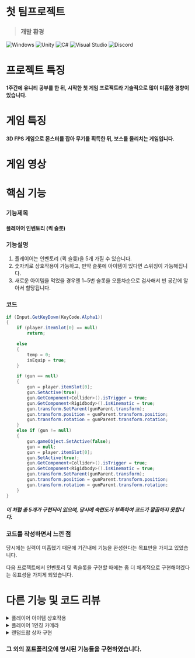 # 첫 팀프로젝트
> ### **개발 환경**

![Windows](https://img.shields.io/badge/Windows-0078D6?style=for-the-badge&logo=windows&logoColor=white)
![Unity](https://img.shields.io/badge/unity-%23000000.svg?style=for-the-badge&logo=unity&logoColor=white)
![C#](https://img.shields.io/badge/c%23-%23239120.svg?style=for-the-badge&logo=csharp&logoColor=white)
![Visual Studio](https://img.shields.io/badge/Visual%20Studio-5C2D91.svg?style=for-the-badge&logo=visual-studio&logoColor=white)
![Discord](https://img.shields.io/badge/Discord-%235865F2.svg?style=for-the-badge&logo=discord&logoColor=white)
# 프로젝트 특징
#### 1주간에 유니티 공부를 한 뒤, 시작한 첫 게임 프로젝트라 기술적으로 많이 미흡한 경향이 있습니다.
# 게임 특징
#### 3D FPS 게임으로 몬스터를 잡아 무기를 획득한 뒤, 보스를 물리치는 게임입니다.
# 게임 영상
# **핵심 기능**
### 기능제목
#### 플레이어 인벤토리 (퀵 슬롯)
### 기능설명
1. 플레이어는 인벤토리 (퀵 슬롯)을 5개 가질 수 있습니다.
2. 숫자키로 상호작용이 가능하고, 만약 슬롯에 아이템이 있다면 스위칭이 가능해집니다.
3. 새로운 아이템을 먹었을 경우엔 1~5번 슬롯을 오름차순으로 검사해서 빈 공간에 알아서 할당됩니다.

### 코드
```C#
if (Input.GetKeyDown(KeyCode.Alpha1))
{
    if (player.itemSlot[0] == null)
        return;

    else
    {
        temp = 0;
        isEquip = true;
    }

    if (gun == null)
    {
        gun = player.itemSlot[0];
        gun.SetActive(true);
        gun.GetComponent<Collider>().isTrigger = true;
        gun.GetComponent<Rigidbody>().isKinematic = true;
        gun.transform.SetParent(gunParent.transform);
        gun.transform.position = gunParent.transform.position;
        gun.transform.rotation = gunParent.transform.rotation;
    }
    else if (gun != null)
    {
        gun.gameObject.SetActive(false);
        gun = null;
        gun = player.itemSlot[0];
        gun.SetActive(true);
        gun.GetComponent<Collider>().isTrigger = true;
        gun.GetComponent<Rigidbody>().isKinematic = true;
        gun.transform.SetParent(gunParent.transform);
        gun.transform.position = gunParent.transform.position;
        gun.transform.rotation = gunParent.transform.rotation;
    }
}
```
##### 이 처럼 총 5개가 구현되어 있으며, 당시에 숙련도가 부족하여 코드가 깔끔하지 못합니다.

### 코드를 작성하면서 느낀 점
당시에는 실력이 미흡했기 때문에 기간내에 기능을 완성한다는 목표만을 가지고 있었습니다.


다음 프로젝트에서 인벤토리 및 퀵슬롯을 구현할 때에는 좀 더 체계적으로 구현해야겠다는 목표성을 가지게 되었습니다. 

# **다른 기능 및 코드 리뷰**

<details>
    <summary>플레이어 아이템 상호작용</summary>
    
### 기능제목
#### 플레이어 아이템 상호작용
### 기능설명
1. 플레이어의 현재 손에 무기를 들고 있다면 G키를 눌러 버릴 수 있습니다.
2. 플레이어 근처의 무기가 있다면 F키를 눌러 주울 수 있습니다.
3. 들고 있는 무기가 없거나, 근처의 무기가 없다면 두 단축키 모두 작동하지 않습니다.
### 코드
```C#
void Update()
{
        // 손에 든 무기를 버리는 단축키
        if (Input.GetKeyDown(KeyCode.G) && isEquip)
        {
            if (gun == null)
                return;

            player.itemSlot[temp] = null;

            //SoundManager.instance.PlaySE(dropGun);
            isEquip = false;
            gun.gameObject.GetComponent<Rigidbody>().isKinematic = false;
            gun.gameObject.GetComponent<Collider>().isTrigger = false;
            gun.gameObject.GetComponent<Rigidbody>().AddForce(Vector3.forward * 4f, ForceMode.Impulse);
            gun.transform.SetParent(null);
            gun = null;
        }
        // 바닥에 무기가 있을 때 누르면 주어지는 단축키
        if (Input.GetKeyDown(KeyCode.F))
        {
            if (gun == tempGun)
                return;

            if (isEquip == false)
            {
                if (tempGun == null)
                    return;
                int index = 0;
                GameObject current = player.itemSlot[index];
                while (current != null && index < 5)
                {
                    index++;
                    current = player.itemSlot[index];
                }
                player.itemSlot[index] = tempGun;

                isEquip = true;
                gun = tempGun;
                gun.GetComponent<Collider>().isTrigger = true;
                gun.GetComponent<Rigidbody>().isKinematic = true;
                gun.transform.SetParent(gunParent.transform);
                gun.transform.position = gunParent.transform.position;
                gun.transform.rotation = gunParent.transform.rotation;
            }
            else if (isEquip == true)
            {
                if (tempGun == null)
                    return;

                int index = 0;
                GameObject current = player.itemSlot[index];
                while (current != null && index < 5)
                {
                    index++;
                    current = player.itemSlot[index];
                }
                player.itemSlot[index] = tempGun;
                tempGun.SetActive(false);
                gun.GetComponent<Collider>().isTrigger = true;
                gun.GetComponent<Rigidbody>().isKinematic = true;
            }
        }
}
```
</details>

<details>
    <summary>플레이어 1인칭 카메라</summary>
    
### 기능제목
#### 플레이어 1인칭 카메라 기능
### 기능설명
1. Quaternion.Euler를 이용하여 1인칭 카메라를 구현하였습니다.
2. 위 아래로는 180도를 넘기지 못하게 하였습니다.
### 코드
```C#
    public void UpdateRotate(float mouseX, float mouseY)
    {
        eulerAngleY += mouseX * rotCamYAxisSpeed;
        eulerAngleX -= mouseY * rotCamXAxisSpeed;

        eulerAngleX = ClampAngle(eulerAngleX, limixMinX, limixMaxX);

        transform.rotation = Quaternion.Euler(eulerAngleX, eulerAngleY, 0);
        transform.root.rotation = Quaternion.Euler(0, eulerAngleY, 0);
    }
    private float ClampAngle(float angle, float min, float max)
    {
        if (angle < -360) angle += 360;
        if (angle > 360) angle -= 360;

        return Mathf.Clamp(angle, min, max);
    }
    void Update()
    {
        if (playerMove.isPlayerMove)
        {
             mouseX = Input.GetAxis("Mouse X");
             mouseY = Input.GetAxis("Mouse Y");
            
            UpdateRotate(mouseX, mouseY);
        }
    }
```
</details>

</details>

<details>
    <summary>랜덤드랍 상자 구현</summary>
    
### 기능제목
#### 랜덤드랍 상자 구현
### 기능설명
1. 당시 미흡했던 실력이었지만 웹 서핑을 통해 Animator를 이용하였습니다.
2. Random.range를 통해 확률적으로 아이템이 드랍하게 하였습니다.
### 코드
```C#
public void OpenBox()
{
    ani.SetTrigger("open");
    StartCoroutine(DropItem());
}
IEnumerator DropItem()
{
    yield return new WaitForSeconds(2f);
    int random;
    random = Random.Range(0, 12);
    if(random > 6)
        Destroy(gameObject);
    else
    { 
        copy = Instantiate(item.items[random]);
        copy.transform.position = this.transform.position;
        Destroy(gameObject);
    }
}
```
</details>

### 그 외의 포트폴리오에 명시된 기능들을 구현하였습니다.
